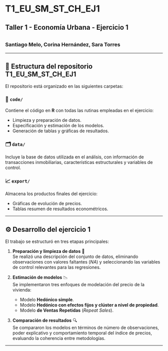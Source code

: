 # T1_EU_SM_ST_CH_EJ1 

## Taller 1 - Economía Urbana - Ejercicio 1  

###### 

### Santiago Melo, Corina Hernández, Sara Torres  

---

## 📂 Estructura del repositorio T1_EU_SM_ST_CH_EJ1 

El repositorio está organizado en las siguientes carpetas:

### 🧠 `code/`
Contiene el código en **R** con todas las rutinas empleadas en el ejercicio:
- Limpieza y preparación de datos.  
- Especificación y estimación de los modelos.  
- Generación de tablas y gráficas de resultados.

### 🗂️ `data/`
Incluye la base de datos utilizada en el análisis, con información de transacciones inmobiliarias, características estructurales y variables de control.

### 📈 `export/`
Almacena los productos finales del ejercicio:
- Gráficas de evolución de precios.  
- Tablas resumen de resultados econométricos.  

---

## ⚙️ Desarrollo del ejercicio 1

El trabajo se estructuró en tres etapas principales:

1. **Preparación y limpieza de datos** 🧹  
   Se realizó una descripción del conjunto de datos, eliminando observaciones con valores faltantes (*NA*) y seleccionando las variables de control relevantes para las regresiones.

2. **Estimación de modelos** 📉  
   Se implementaron tres enfoques de modelación del precio de la vivienda:  
   - Modelo **Hedónico simple**.  
   - Modelo **Hedónico con efectos fijos y clúster a nivel de propiedad**.  
   - Modelo **de Ventas Repetidas** (*Repeat Sales*).  

3. **Comparación de resultados** 🔍  
   Se compararon los modelos en términos de número de observaciones, poder explicativo y comportamiento temporal del índice de precios, evaluando la coherencia entre metodologías.

---
